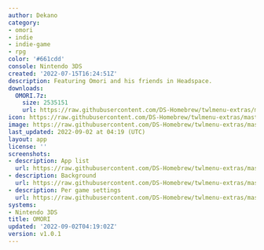 ```yaml
---
author: Dekano
category:
- omori
- indie
- indie-game
- rpg
color: '#661cdd'
console: Nintendo 3DS
created: '2022-07-15T16:24:51Z'
description: Featuring Omori and his friends in Headspace.
downloads:
  OMORI.7z:
    size: 2535151
    url: https://raw.githubusercontent.com/DS-Homebrew/twlmenu-extras/master/_nds/TWiLightMenu/3dsmenu/themes/OMORI.7z
icon: https://raw.githubusercontent.com/DS-Homebrew/twlmenu-extras/master/_nds/TWiLightMenu/3dsmenu/themes/meta/OMORI/icon.png
image: https://raw.githubusercontent.com/DS-Homebrew/twlmenu-extras/master/_nds/TWiLightMenu/3dsmenu/themes/meta/OMORI/icon.png
last_updated: 2022-09-02 at 04:19 (UTC)
layout: app
license: ''
screenshots:
- description: App list
  url: https://raw.githubusercontent.com/DS-Homebrew/twlmenu-extras/master/_nds/TWiLightMenu/3dsmenu/themes/meta/OMORI/screenshots/app-list.png
- description: Background
  url: https://raw.githubusercontent.com/DS-Homebrew/twlmenu-extras/master/_nds/TWiLightMenu/3dsmenu/themes/meta/OMORI/screenshots/background.png
- description: Per game settings
  url: https://raw.githubusercontent.com/DS-Homebrew/twlmenu-extras/master/_nds/TWiLightMenu/3dsmenu/themes/meta/OMORI/screenshots/per-game-settings.png
systems:
- Nintendo 3DS
title: OMORI
updated: '2022-09-02T04:19:02Z'
version: v1.0.1
---
```

